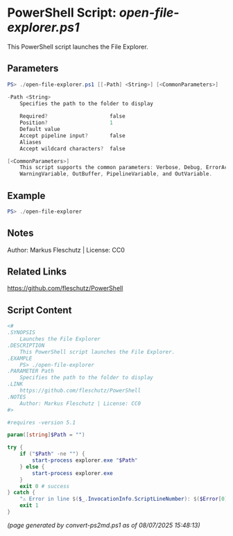 PowerShell Script: *open-file-explorer.ps1*
===================================

This PowerShell script launches the File Explorer.

Parameters
----------
```powershell
PS> ./open-file-explorer.ps1 [[-Path] <String>] [<CommonParameters>]

-Path <String>
    Specifies the path to the folder to display
    
    Required?                    false
    Position?                    1
    Default value                
    Accept pipeline input?       false
    Aliases                      
    Accept wildcard characters?  false

[<CommonParameters>]
    This script supports the common parameters: Verbose, Debug, ErrorAction, ErrorVariable, WarningAction, 
    WarningVariable, OutBuffer, PipelineVariable, and OutVariable.
```

Example
-------
```powershell
PS> ./open-file-explorer

```

Notes
-----
Author: Markus Fleschutz | License: CC0

Related Links
-------------
https://github.com/fleschutz/PowerShell

Script Content
--------------
```powershell
<#
.SYNOPSIS
	Launches the File Explorer
.DESCRIPTION
	This PowerShell script launches the File Explorer.
.EXAMPLE
	PS> ./open-file-explorer
.PARAMETER Path
	Specifies the path to the folder to display 
.LINK
	https://github.com/fleschutz/PowerShell
.NOTES
	Author: Markus Fleschutz | License: CC0
#>

#requires -version 5.1

param([string]$Path = "")

try {
	if ("$Path" -ne "") {
		start-process explorer.exe "$Path"
	} else {
		start-process explorer.exe
	}
	exit 0 # success
} catch {
	"⚠️ Error in line $($_.InvocationInfo.ScriptLineNumber): $($Error[0])"
	exit 1
}
```

*(page generated by convert-ps2md.ps1 as of 08/07/2025 15:48:13)*
